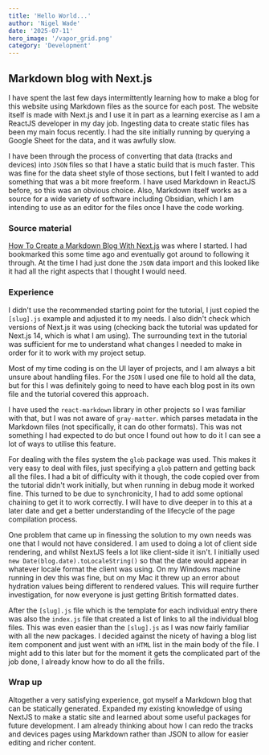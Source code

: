```yaml
---
title: 'Hello World...'
author: 'Nigel Wade'
date: '2025-07-11'
hero_image: '/vapor_grid.png'
category: 'Development'
---
```


## Markdown blog with Next.js

I have spent the last few days intermittently learning how to make a blog for this website using Markdown files as the source for each post.
The website itself is made with Next.js and I use it in part as a learning exercise as I am a ReactJS developer in my day job.
Ingesting data to create static files has been my main focus recently.
I had the site initially running by querying a Google Sheet for the data, and it was awfully slow.

I have been through the process of converting that data (tracks and devices) into `JSON` files so that I have a static build that is much faster.
This was fine for the data sheet style of those sections, but I felt I wanted to add something that was a bit more freeform.
I have used Markdown in ReactJS before, so this was an obvious choice.
Also, Markdown itself works as a source for a wide variety of software including Obsidian, which I am intending to use as an editor for the files once I have the code working.

### Source material

[How To Create a Markdown Blog With Next.js](https://tina.io/blog/simple-markdown-blog-nextjs) was where I started.
I had bookmarked this some time ago and eventually got around to following it through. At the time I had just done the `JSON` data import and this looked like it had all the right aspects that I thought I would need.

### Experience

I didn't use the recommended starting point for the tutorial, I just copied the `[slug].js` example and adjusted it to my needs.
I also didn't check which versions of Next.js it was using (checking back the tutorial was updated for Next.js 14, which is what I am using).
The surrounding text in the tutorial was sufficient for me to understand what changes I needed to make in order for it to work with my project setup.

Most of my time coding is on the UI layer of projects, and I am always a bit unsure about handling files. 
For the `JSON` I used one file to hold all the data, 
but for this I was definitely going to need to have each blog post in its own file and the tutorial covered this approach.

I have used the `react-markdown` library in other projects so I was familiar with that, but I was not aware of `gray-matter`. which parses metadata in the Markdown files (not specifically, it can do other formats). 
This was not something I had expected to do but once I found out how to do it I can see a lot of ways to utilise this feature. 

For dealing with the files system the `glob` package was used. 
This makes it very easy to deal with files, just specifying a `glob` pattern and getting back all the files.
I had a bit of difficulty with it though, the code copied over from the tutorial didn't work initially, but when running in debug mode it worked fine.
This turned to be due to synchronicity, I had to add some optional chaining to get it to work correctly.
I will have to dive deeper in to this at a later date and get a better understanding of the lifecycle of the page compilation process.

One problem that came up in finessing the solution to my own needs was one that I would not have considered.
I am used to doing a lot of client side rendering, and whilst NextJS feels a lot like client-side it isn't.
I initially used `new Date(blog.date).toLocaleString()` so that the date would appear in whatever locale format the client was using.
On my Windows machine running in dev this was fine, but on my Mac it threw up an error about hydration values being different to rendered values.
This will require further investigation, for now everyone is just getting British formatted dates.

After the `[slug].js` file which is the template for each individual entry there was also the `index.js` file that created a list of links to all the individual blog files.
This was even easier than the `[slug].js` as I was now fairly familiar with all the new packages.
I decided against the nicety of having a blog list item component and just went with an `HTML` list in the main body of the file.
I might add to this later but for the moment it gets the complicated part of the job done, I already know how to do all the frills.


### Wrap up

Altogether a very satisfying experience, got myself a Markdown blog that can be statically generated. 
Expanded my existing knowledge of using NextJS to make a static site and learned about some useful packages for future development.
I am already thinking about how I can redo the tracks and devices pages using Markdown rather than JSON to allow for easier editing and richer content.
